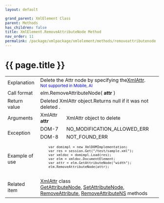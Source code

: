 ```yaml
---
layout: default

grand_parent: XmlElement Class
parent: Methods
has_children: false
title: XmlElement.RemoveAttributeNode Method
nav_order: 11
permalink: /package/xmlpackage/xmlelement/methods/removeattributenode
---
```

# {{ page.title }}

<table>
  <tr>
    <td>Explanation</td>
    <td colspan="2">Delete the Attr node by specifying the<a href="/package/xmlpackage/xmlattr/">XmlAttr</a>.<br><small><span style="color:blue">Not supported in Mobile, AI</span></small></td>
  </tr>
  <tr>
    <td>Call format</td>
    <td colspan="2">elm.RemoveAttributeNode( <b>attr</b> )</td>
  </tr>
  <tr>
    <td>Return value</td>
    <td colspan="2">Deleted XmlAttr object.Returns null if it was not deleted .</td>
  </tr>  
  <tr>
    <td>Arguments</td>
    <td>XmlAttr <b>attr</b></td>
    <td>XmlAttr object to delete</td>
  </tr>
  <tr>
    <td rowspan="2">Exception</td>
    <td>DOM-7</td>
    <td>NO_MODIFICATION_ALLOWED_ERR</td>
  </tr>
  <tr>
    <td>DOM-8</td>
    <td>NOT_FOUND_ERR</td>
  </tr>
  <tr>
    <td>Example of use</td>
    <td colspan="2"><code><pre>
    var domimpl = new XmlDOMImplementation;
    var res = session.Get("/test/sample.xml");
    var xmldoc = domimpl.Load(res);
    var elm = xmldoc.DocumentElement;
    var attr = elm.GetAttributeNode("width");
    elm.RemoveAttributeNode(attr);
    </pre></code></td>
  </tr>
  <tr>
    <td>Related item</td>
    <td colspan="2"><a href="/package/xmlpackage/xmlattr">XmlAttr</a> class<br><a href="/package/xmlpackage/xmlelement/methods/getattributenode">GetAttributeNode</a>, <a href="/package/xmlpackage/xmlelement/methods/setattributenode">SetAttributeNode</a>, <a href="/package/xmlpackage/xmlelement/methods/removeattribute">RemoveAttribute</a>, <a href="/package/xmlpackage/xmlelement/methods/removeattributens">RemoveAttributeNS</a> methods</td>
  </tr>
</table>



